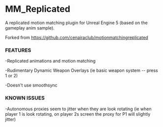 # MM_Replicated
A replicated motion matching plugin for Unreal Engine 5 (based on the gameplay anim sample).

Forked from https://github.com/cenairaclub/motionmatchingreplicated

### FEATURES

-Replicated animations and motion matching

-Rudimentary Dynamic Weapon Overlays (ie basic weapon system -- press 1 or 2)

-Doesn't use smoothsync

### KNOWN ISSUES

-Autonomous proxies seem to jitter when they are look rotating (ie when player 1 is look rotating, on player 2s screen the proxy for P1 will slightly jitter)
